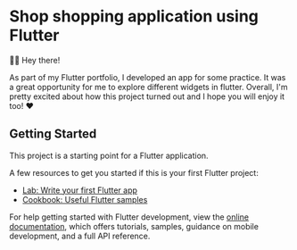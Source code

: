 # Shop shopping application using Flutter

🤖👋 Hey there!

As part of my Flutter portfolio, I developed an app for some practice. It was a great opportunity for me to explore different widgets in flutter.
Overall, I'm pretty excited about how this project turned out and I hope you will enjoy it too! ❤️

## Getting Started

This project is a starting point for a Flutter application.

A few resources to get you started if this is your first Flutter project:

- [Lab: Write your first Flutter app](https://docs.flutter.dev/get-started/codelab)
- [Cookbook: Useful Flutter samples](https://docs.flutter.dev/cookbook)

For help getting started with Flutter development, view the
[online documentation](https://docs.flutter.dev/), which offers tutorials,
samples, guidance on mobile development, and a full API reference.

